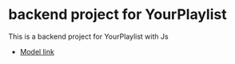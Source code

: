 # backend project for YourPlaylist

This is a backend project for YourPlaylist with Js

- [Model link](https://app.eraser.io/workspace/iVVjv4VHBMIV5BtKxhgZ)
